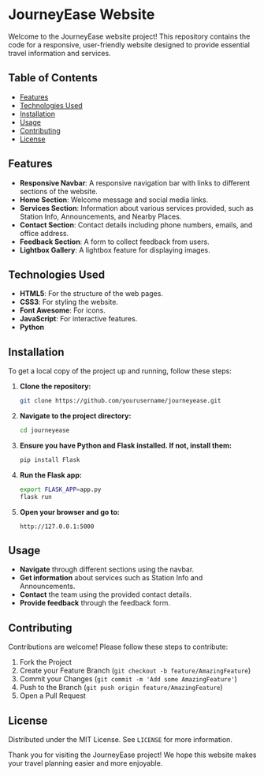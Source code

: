 # JourneyEase Website

Welcome to the JourneyEase website project! This repository contains the code for a responsive, user-friendly website designed to provide essential travel information and services. 

## Table of Contents


- [Features](#features)
- [Technologies Used](#technologies-used)
- [Installation](#installation)
- [Usage](#usage)
- [Contributing](#contributing)
- [License](#license)




## Features

- **Responsive Navbar**: A responsive navigation bar with links to different sections of the website.
- **Home Section**: Welcome message and social media links.
- **Services Section**: Information about various services provided, such as Station Info, Announcements, and Nearby Places.
- **Contact Section**: Contact details including phone numbers, emails, and office address.
- **Feedback Section**: A form to collect feedback from users.
- **Lightbox Gallery**: A lightbox feature for displaying images.

## Technologies Used

- **HTML5**: For the structure of the web pages.
- **CSS3**: For styling the website.
- **Font Awesome**: For icons.
- **JavaScript**: For interactive features.
- **Python**

## Installation

To get a local copy of the project up and running, follow these steps:

1. **Clone the repository:**

    ```sh
    git clone https://github.com/yourusername/journeyease.git
    ```

2. **Navigate to the project directory:**

    ```sh
    cd journeyease
    ```

3. **Ensure you have Python and Flask installed. If not, install them:**

    ```sh
    pip install Flask
    ```

4. **Run the Flask app:**

    ```sh
    export FLASK_APP=app.py
    flask run
    ```

5. **Open your browser and go to:**

    ```
    http://127.0.0.1:5000
    ```

## Usage

- **Navigate** through different sections using the navbar.
- **Get information** about services such as Station Info and Announcements.
- **Contact** the team using the provided contact details.
- **Provide feedback** through the feedback form.

## Contributing

Contributions are welcome! Please follow these steps to contribute:

1. Fork the Project
2. Create your Feature Branch (`git checkout -b feature/AmazingFeature`)
3. Commit your Changes (`git commit -m 'Add some AmazingFeature'`)
4. Push to the Branch (`git push origin feature/AmazingFeature`)
5. Open a Pull Request

## License

Distributed under the MIT License. See `LICENSE` for more information.



Thank you for visiting the JourneyEase project! We hope this website makes your travel planning easier and more enjoyable.

